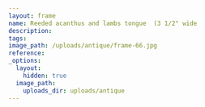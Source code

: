 ```yaml
---
layout: frame
name: Reeded acanthus and lambs tongue  (3 1/2" wide
description:
tags:
image_path: /uploads/antique/frame-66.jpg
reference:
_options:
  layout:
    hidden: true
  image_path:
    uploads_dir: uploads/antique
---
```

